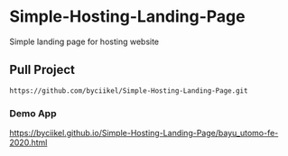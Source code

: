 # Simple-Hosting-Landing-Page
Simple landing page for hosting website

## Pull Project
```
https://github.com/byciikel/Simple-Hosting-Landing-Page.git
```

### Demo App

https://byciikel.github.io/Simple-Hosting-Landing-Page/bayu_utomo-fe-2020.html
